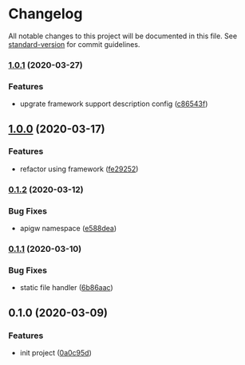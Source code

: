 # Changelog

All notable changes to this project will be documented in this file. See [standard-version](https://github.com/conventional-changelog/standard-version) for commit guidelines.

### [1.0.1](https://github.com/serverless-components/tencent-thinkphp/compare/v1.0.0...v1.0.1) (2020-03-27)


### Features

* upgrate framework support description config ([c86543f](https://github.com/serverless-components/tencent-thinkphp/commit/c86543f75ae6bf476773679dd4663f157114caf5))

## [1.0.0](https://github.com/serverless-components/tencent-thinkphp/compare/v0.1.2...v1.0.0) (2020-03-17)


### Features

* refactor using framework ([fe29252](https://github.com/serverless-components/tencent-thinkphp/commit/fe2925250279337a4a5669755becedb36e7b8c40))

### [0.1.2](https://github.com/serverless-components/tencent-thinkphp/compare/v0.1.1...v0.1.2) (2020-03-12)


### Bug Fixes

* apigw namespace ([e588dea](https://github.com/serverless-components/tencent-thinkphp/commit/e588dea98d84cc526d99f97b05928b1c1ecdcf0e))

### [0.1.1](https://github.com/serverless-components/tencent-thinkphp/compare/v0.1.0...v0.1.1) (2020-03-10)


### Bug Fixes

* static file handler ([6b86aac](https://github.com/serverless-components/tencent-thinkphp/commit/6b86aace933d60c0404b5a9a9ba9f57e6aec1709))

## 0.1.0 (2020-03-09)


### Features

* init project ([0a0c95d](https://github.com/serverless-components/tencent-thinkphp/commit/0a0c95d27925b6d1806d200d55425ea985aaadfe))
